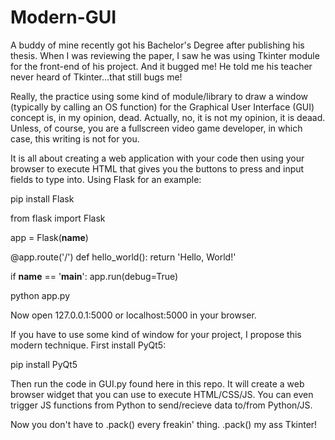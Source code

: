 # Modern-GUI
A buddy of mine recently got his Bachelor's Degree after publishing his thesis. When I was reviewing the paper, I saw he was using Tkinter module for the front-end of his project. 
And it bugged me! He told me his teacher never heard of Tkinter...that still bugs me!

Really, the practice using some kind of module/library to draw a window (typically by calling an OS function) for the Graphical User Interface (GUI) concept is, in my opinion, dead. Actually, no, it is not my opinion, it is deaad. Unless, of course, you are a fullscreen video game developer, in which case, this writing is not for you. 

It is all about creating a web application with your code then using your browser to execute HTML that gives you the buttons to press and input fields to type into.
Using Flask for an example:


pip install Flask


from flask import Flask

app = Flask(__name__)

@app.route('/')
def hello_world():
    return 'Hello, World!'

if __name__ == '__main__':
    app.run(debug=True)


python app.py


Now open 127.0.0.1:5000 or localhost:5000 in your browser.




If you have to use some kind of window for your project, I propose this modern technique.
First install PyQt5:


pip install PyQt5


Then run the code in GUI.py found here in this repo.
It will create a web browser widget that you can use to execute HTML/CSS/JS.
You can even trigger JS functions from Python to send/recieve data to/from Python/JS.

Now you don't have to .pack() every freakin' thing.
.pack() my ass Tkinter!
